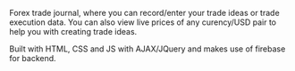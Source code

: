  Forex trade journal, where you can record/enter your trade ideas or trade execution data. You can also view live prices of any curency/USD pair to help you with creating trade ideas.

Built with HTML, CSS and JS with AJAX/JQuery and makes use of firebase for backend.
